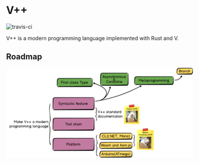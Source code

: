 # V++

![travis-ci](https://api.travis-ci.com/casaliuqi-com/vpplang.png)

V++ is a modern programming language implemented with Rust and V.

## Roadmap

![20190715_roadmap](images/20190715_roadmap.png)
